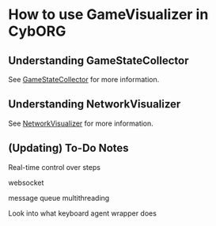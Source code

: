 # How to use GameVisualizer in CybORG

## Understanding GameStateCollector

See [GameStateCollector](https://github.com/CASTLEGym/CybORG/blob/mininet-cyborg2/CybORG/GameVisualizer/GameStateCollector/README.md) for more information.

## Understanding NetworkVisualizer

See [NetworkVisualizer](https://github.com/CASTLEGym/CybORG/blob/mininet-cyborg2/CybORG/GameVisualizer/NetworkVisualizer/README.md) for more information.


## (Updating) To-Do Notes

Real-time control over steps

websocket 

message queue
multithreading

Look into what keyboard agent wrapper does
